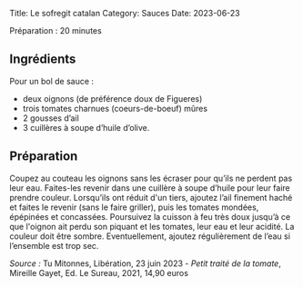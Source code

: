 Title: Le sofregit catalan
Category: Sauces
Date: 2023-06-23

Préparation : 20 minutes

## Ingrédients

Pour un bol de sauce :

* deux oignons (de préférence doux de Figueres)
* trois tomates charnues (coeurs-de-boeuf) mûres
* 2 gousses d’ail
* 3 cuillères à soupe d’huile d’olive.

## Préparation

Coupez au couteau les oignons sans les écraser pour qu’ils ne perdent pas leur eau. Faites-les
revenir dans une cuillère à soupe d’huile pour leur faire prendre couleur. Lorsqu’ils ont réduit
d'un tiers, ajoutez l’ail finement haché et faites le revenir (sans le faire griller), puis les
tomates mondées, épépinées et concassées. Poursuivez la cuisson à feu très doux jusqu’à ce que
l'oignon ait perdu son piquant et les tomates, leur eau et leur acidité. La couleur doit être
sombre. Eventuellement, ajoutez régulièrement de l’eau si l’ensemble est trop sec.

*Source :* Tu Mitonnes, Libération, 23 juin 2023 - *Petit traité de la tomate*, Mireille Gayet,
Ed. Le Sureau, 2021, 14,90 euros

